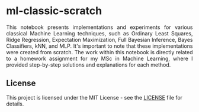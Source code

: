 # ml-classic-scratch
<p align='justify'>
This notebook presents implementations and experiments for various classical Machine Learning techniques, such as Ordinary Least Squares, Ridge Regression, Expectation Maximization, Full Bayesian Inference, Bayes Classifiers, kNN, and MLP. It's important to note that these implementations were created from scratch. The work within this notebook is directly related to a homework assignment for my MSc in Machine Learning, where I provided step-by-step solutions and explanations for each method.</p>

## License
This project is licensed under the MIT License - see the [LICENSE](LICENSE) file for details.
